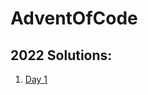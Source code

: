 # AdventOfCode

## 2022 Solutions:
1. [Day 1](https://github.com/tomp8711/AdventOfCode/tree/main/2022/Day1)

